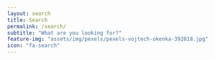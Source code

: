 ```yaml
---
layout: search
title: Search
permalink: /search/
subtitle: "What are you looking for?"
feature-img: "assets/img/pexels/pexels-vojtech-okenka-392018.jpg"
icon: "fa-search"
---
```

